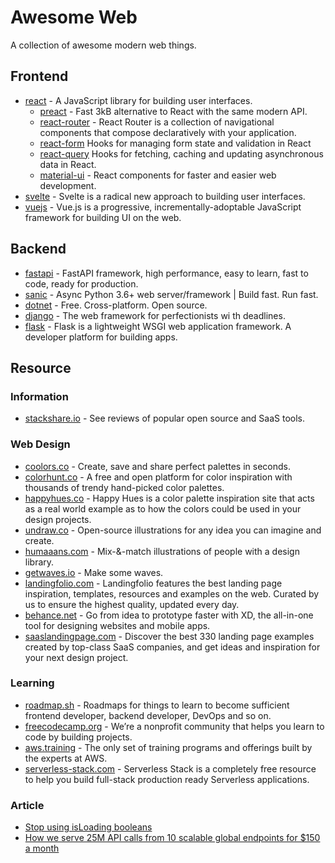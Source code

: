 
# Awesome Web
A collection of awesome modern web things.
## Frontend
* [react](https://reactjs.org/) - A JavaScript library for building user interfaces.
    * [preact](https://preactjs.com/) - Fast 3kB alternative to React with the same modern API.
    * [react-router](https://reacttraining.com/react-router/web/guides/quick-start) - React Router is a collection of navigational components that compose declaratively with your application.
    * [react-form](https://github.com/tannerlinsley/react-form) Hooks for managing form state and validation in React
    * [react-query](https://github.com/tannerlinsley/react-query) Hooks for fetching, caching and updating asynchronous data in React.
    * [material-ui](https://material-ui.com/) - React components for faster and easier web development.
* [svelte](https://svelte.dev/) - Svelte is a radical new approach to building user interfaces.
* [vuejs](https://vuejs.org/) - Vue.js is a progressive, incrementally-adoptable JavaScript framework for building UI on the web.
## Backend
* [fastapi](https://github.com/tiangolo/fastapi) - FastAPI framework, high performance, easy to learn, fast to code, ready for production.
* [sanic](https://github.com/huge-success/sanic) - Async Python 3.6+ web server/framework | Build fast. Run fast. 
* [dotnet](https://dotnet.microsoft.com/) - Free. Cross-platform. Open source.
* [django](https://www.djangoproject.com/) - The web framework for perfectionists wi th deadlines.
* [flask](https://flask.palletsprojects.com/en/master/) - Flask is a lightweight WSGI web application framework.
A developer platform for building apps.
## Resource
### Information
* [stackshare.io](https://stackshare.io) - See reviews of popular open source and SaaS tools.
### Web Design
* [coolors.co](https://coolors.co/) - Create, save and share perfect palettes in seconds.
* [colorhunt.co](https://colorhunt.co/) - A free and open platform for color inspiration with thousands of trendy hand-picked color palettes.
* [happyhues.co](https://www.happyhues.co/) - Happy Hues is a color palette inspiration site that acts as a real world example as to how the colors could be used in your design projects.
* [undraw.co](https://undraw.co/) - Open-source illustrations for any idea you can imagine and create.
* [humaaans.com](https://www.humaaans.com/) - Mix-&-match illustrations of people with a design library.
* [getwaves.io](https://getwaves.io/) - Make some waves.
* [landingfolio.com](https://www.landingfolio.com/) - Landingfolio features the best landing page inspiration, templates, resources and examples on the web. Curated by us to ensure the highest quality, updated every day.
* [behance.net](https://www.behance.net/galleries/xd) - Go from idea to prototype faster with XD, the all-in-one tool for designing websites and mobile apps.
* [saaslandingpage.com](https://saaslandingpage.com/) - Discover the best 330 landing page examples created by top-class SaaS companies, and get ideas and inspiration for your next design project.
### Learning
* [roadmap.sh](https://roadmap.sh/roadmaps) - Roadmaps for things to learn to become sufficient frontend developer, backend developer, DevOps and so on.
* [freecodecamp.org](https://www.freecodecamp.org/) - We’re a nonprofit community that helps you learn to code by building projects.
* [aws.training](https://www.aws.training/) - The only set of training programs and offerings built by the experts at AWS.
* [serverless-stack.com](https://serverless-stack.com/) - Serverless Stack is a completely free resource to help you build full-stack production ready Serverless applications.
### Article
* [Stop using isLoading booleans](https://kentcdodds.com/blog/stop-using-isloading-booleans)
* [How we serve 25M API calls from 10 scalable global endpoints for $150 a month](https://www.freecodecamp.org/news/how-we-serve-25m-api-calls-from-10-scalable-global-endpoints-for-150-a-month-911002703280/)
